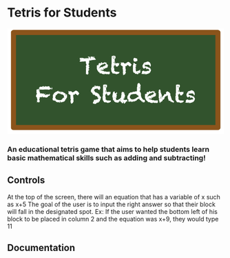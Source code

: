 # Tetris for Students
![ChalkBoard Logo](https://github.com/V-Anandh/Educational_Tetris/blob/master/Screen%20Shot%202019-10-04%20at%208.04.39%20AM.png)
### An educational tetris game that aims to help students learn basic mathematical skills such as adding and subtracting! 
## Controls
At the top of the screen, there will an equation that has a variable of x such as x+5
The goal of the user is to input the right answer so that their block will fall in the designated spot.
Ex: If the user wanted the bottom left of his block to be placed in column 2 and the equation was x+9, 
they would type 11 
## Documentation
